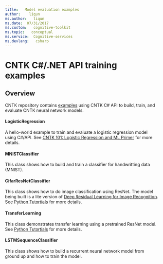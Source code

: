 ```yaml
---
title:   Model evaluation examples
author:    liqun
ms.author:   liqun
ms.date:  07/31/2017
ms.custom:   cognitive-toolkit
ms.topic:   conceptual
ms.service:  Cognitive-services
ms.devlang:   csharp
---
```


# CNTK C#/.NET API training examples

## Overview
CNTK repository contains [examples](https://github.com/Microsoft/CNTK/tree/master/Examples/TrainingCSharp) using CNTK C# API to build, train, and evaluate CNTK neural network models. 

#### LogisticRegression
A hello-world example to train and evaluate a logistic regression model using C#/API. See [CNTK 101: Logistic Regression and ML Primer](https://github.com/Microsoft/CNTK/blob/master/Tutorials/CNTK_101_LogisticRegression.ipynb) for more details.
#### MNISTClassifier 
This class shows how to build and train a classifier for handwritting data (MNIST).  
#### CifarResNetClassifier 
This class shows how to do image classification using ResNet.
The model being built is a lite version of [Deep Residual Learning for Image Recognition](https://arxiv.org/abs/1512.03385). See [Python Tutortials](https://github.com/Microsoft/CNTK/blob/master/Tutorials/CNTK_201B_CIFAR-10_ImageHandsOn.ipynb) for more details.
#### TransferLearning 
This class demonstrates transfer learning using a pretrained ResNet model. 
See [Python Tutortials](https://github.com/Microsoft/CNTK/blob/master/Tutorials/CNTK_301_Image_Recognition_with_Deep_Transfer_Learning.ipynb) for more details. 
#### LSTMSequenceClassifier 
This class shows how to build a recurrent neural network model from ground up and how to train the model.


